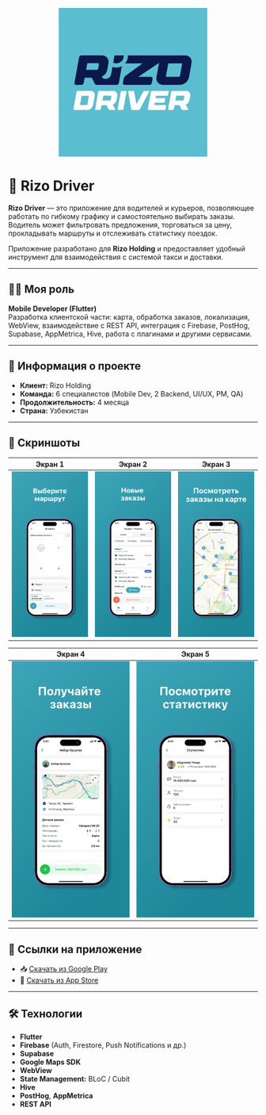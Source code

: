 <p align="center">
  <img src="images/rizo_driver/logo.webp" width="300" />
</p>


# 🚖 Rizo Driver

**Rizo Driver** — это приложение для водителей и курьеров, позволяющее работать по гибкому графику и самостоятельно выбирать заказы. Водитель может фильтровать предложения, торговаться за цену, прокладывать маршруты и отслеживать статистику поездок.

Приложение разработано для **Rizo Holding** и предоставляет удобный инструмент для взаимодействия с системой такси и доставки.

---

## 👨‍💻 Моя роль

**Mobile Developer (Flutter)**  
Разработка клиентской части: карта, обработка заказов, локализация, WebView, взаимодействие с REST API, интеграция с Firebase, PostHog, Supabase, AppMetrica, Hive, работа с плагинами и другими сервисами.

---

## 🧾 Информация о проекте

- **Клиент:** Rizo Holding  
- **Команда:** 6 специалистов (Mobile Dev, 2 Backend, UI/UX, PM, QA)  
- **Продолжительность:** 4 месяца  
- **Страна:** Узбекистан

---

## 📸 Скриншоты

| Экран 1 | Экран 2 | Экран 3 |
|--------|--------|--------|
| ![image1](/images/rizo_driver/image_1.png) | ![image2](/images/rizo_driver/image_2.png) | ![image3](/images/rizo_driver/image_3.png) |

| Экран 4 | Экран 5 |
|--------|--------|
| ![image4](/images/rizo_driver/image_4.png) | ![image5](/images/rizo_driver/image_5.png) |

---

## 🔗 Ссылки на приложение

- 📥 [Скачать из Google Play](https://play.google.com/store/apps/details?id=uz.udevs.rizo_driver_mobile&hl=ru)  
- 🍏 [Скачать из App Store](https://apps.apple.com/uz/app/rizo-driver/id6466695050)

---

## 🛠️ Технологии

- **Flutter**  
- **Firebase** (Auth, Firestore, Push Notifications и др.)  
- **Supabase**  
- **Google Maps SDK**  
- **WebView**  
- **State Management:** BLoC / Cubit  
- **Hive**  
- **PostHog**, **AppMetrica**  
- **REST API**
